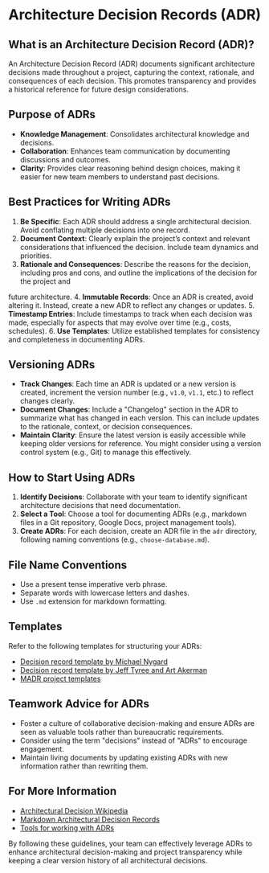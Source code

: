# Architecture Decision Records (ADR)

## What is an Architecture Decision Record (ADR)?
An Architecture Decision Record (ADR) documents significant architecture decisions made throughout a project, capturing the context, rationale, and consequences of each decision. This promotes transparency and provides a historical reference for future design considerations.

## Purpose of ADRs
- **Knowledge Management**: Consolidates architectural knowledge and decisions.
- **Collaboration**: Enhances team communication by documenting discussions and outcomes.
- **Clarity**: Provides clear reasoning behind design choices, making it easier for new team members to understand past decisions.

## Best Practices for Writing ADRs
1. **Be Specific**: Each ADR should address a single architectural decision. Avoid conflating multiple decisions into one record.
2. **Document Context**: Clearly explain the project’s context and relevant considerations that influenced the decision. Include team dynamics and priorities.
3. **Rationale and Consequences**: Describe the reasons for the decision, including pros and cons, and outline the implications of the decision for the project and 

future architecture.
4. **Immutable Records**: Once an ADR is created, avoid altering it. Instead, create a new ADR to reflect any changes or updates.
5. **Timestamp Entries**: Include timestamps to track when each decision was made, especially for aspects that may evolve over time (e.g., costs, schedules).
6. **Use Templates**: Utilize established templates for consistency and completeness in documenting ADRs.

## Versioning ADRs
- **Track Changes**: Each time an ADR is updated or a new version is created, increment the version number (e.g., `v1.0`, `v1.1`, etc.) to reflect changes clearly.
- **Document Changes**: Include a "Changelog" section in the ADR to summarize what has changed in each version. This can include updates to the rationale, context, or decision consequences.
- **Maintain Clarity**: Ensure the latest version is easily accessible while keeping older versions for reference. You might consider using a version control system (e.g., Git) to manage this effectively.

## How to Start Using ADRs
1. **Identify Decisions**: Collaborate with your team to identify significant architecture decisions that need documentation.
2. **Select a Tool**: Choose a tool for documenting ADRs (e.g., markdown files in a Git repository, Google Docs, project management tools).
3. **Create ADRs**: For each decision, create an ADR file in the `adr` directory, following naming conventions (e.g., `choose-database.md`).

## File Name Conventions
- Use a present tense imperative verb phrase.
- Separate words with lowercase letters and dashes.
- Use `.md` extension for markdown formatting.

## Templates
Refer to the following templates for structuring your ADRs:
- [Decision record template by Michael Nygard](https://thinkrelevance.com/blog/2011/11/15/documenting-architecture-decisions)
- [Decision record template by Jeff Tyree and Art Akerman](https://github.com/adr/adr)
- [MADR project templates](https://adr.github.io/madr/)

## Teamwork Advice for ADRs
- Foster a culture of collaborative decision-making and ensure ADRs are seen as valuable tools rather than bureaucratic requirements.
- Consider using the term "decisions" instead of "ADRs" to encourage engagement.
- Maintain living documents by updating existing ADRs with new information rather than rewriting them.

## For More Information
- [Architectural Decision Wikipedia](https://en.wikipedia.org/wiki/Architectural_decision)
- [Markdown Architectural Decision Records](https://adr.github.io/)
- [Tools for working with ADRs](https://github.com/adr/adr)

By following these guidelines, your team can effectively leverage ADRs to enhance architectural decision-making and project transparency while keeping a clear version history of all architectural decisions.
